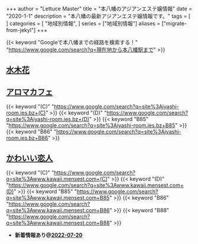 +++
author = "Lettuce Master"
title = "本八幡のアジアンエステ嬢情報"
date = "2020-1-1"
description = "本八幡の最新アジアンエステ嬢情報です。"
tags = [
]
categories = [
    "地域別情報",
]
series = ["地域別情報"]
aliases = ["migrate-from-jekyl"]
+++

{{< keyword "Googleで本八幡までの経路を検索する！" "https://www.google.com/search?q=現在地から本八幡駅まで" >}}

## [水木花](http://hfmj15.xyz/)


## [アロマカフェ](https://iyashi-room.ies.bz/)
{{< keyword "(C)" "https://www.google.com/search?q=site%3Aiyashi-room.ies.bz+(C)" >}} {{< keyword "(D)" "https://www.google.com/search?q=site%3Aiyashi-room.ies.bz+(D)" >}} {{< keyword "B85" "https://www.google.com/search?q=site%3Aiyashi-room.ies.bz+B85" >}} {{< keyword "B86" "https://www.google.com/search?q=site%3Aiyashi-room.ies.bz+B86" >}} 

## [かわいい恋人](http://www.kawaii.mensest.com/)
{{< keyword "(C)" "https://www.google.com/search?q=site%3Awww.kawaii.mensest.com+(C)" >}} {{< keyword "(D)" "https://www.google.com/search?q=site%3Awww.kawaii.mensest.com+(D)" >}} {{< keyword "B85" "https://www.google.com/search?q=site%3Awww.kawaii.mensest.com+B85" >}} {{< keyword "B86" "https://www.google.com/search?q=site%3Awww.kawaii.mensest.com+B86" >}} {{< keyword "B88" "https://www.google.com/search?q=site%3Awww.kawaii.mensest.com+B88" >}} 

- **新着情報あり@[2022-07-20](/post/2022-07-20)**
